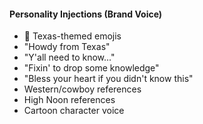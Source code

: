 #### Personality Injections (Brand Voice)
- 🤠 Texas-themed emojis
- "Howdy from Texas"
- "Y'all need to know..."
- "Fixin' to drop some knowledge"
- "Bless your heart if you didn't know this"
- Western/cowboy references
- High Noon references
- Cartoon character voice
